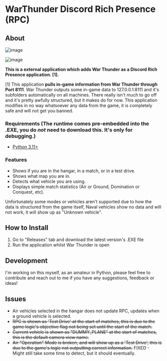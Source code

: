 # WarThunder Discord Rich Presence (RPC)

## About

![image](https://github.com/ValerieOSD/WarThunderRPC/assets/144137904/2ff2533c-d962-42cf-a2f9-0d113e9029b5)

![image](https://github.com/ValerieOSD/WarThunderRPC/assets/144137904/26584cb8-37d0-4af3-b664-1c41f948fac1)


**This is a external application which adds War Thunder as a Discord Rich Presence application. \[1].**

\[1] This application **pulls in-game information from War Thunder through Port 8111**.
War Thunder outputs some in-game data to 127.0.0.1:8111 and it's subfolders automatically on all machines. There really isn't much to go off and it's pretty awfully structured, but it makes do for now.
This application modifies in no way whatsoever any data from the game, it is completely safe and will not get you banned.

### Requirements (The runtime comes pre-embedded into the .EXE, you do *not* need to download this. It's only for debugging.)

 - [Python 3.11+](https://www.microsoft.com/store/productId/9NRWMJP3717K?ocid=pdpshare)

### Features

  - Shows if you are in the hangar, in a match, or in a test drive.
  - Shows what map you are in.
  - Detects what vehicle you are using.
  - Displays simple match statistics (Air or Ground, Domination or Conquest, etc).

Unfortunately some modes or vehicles aren't supported due to how the data is structured from the game itself,
Naval vehicles show no data and will not work, it will show up as "Unknown vehicle".


## How to Install

 1. Go to "Releases" tab and download the latest version's .EXE file
 2. Run the application whilst War Thunder is open


## Development

I'm working on this myself, as an amateur in Python, please feel free to contribute and reach out to me if you have any suggestions, feedback or ideas!

## Issues

 - Air vehicles selected in the hangar does not update RPC, updates when a ground vehicle is selected.
 - ~~RPC is shown as 'Test Drive' at the start of matches, this is due to the game logic's objective flag not being set until the start of the match.~~
 - ~~Current vehicle is shown as "DUMMY_PLANE" at the start of matches, this is the default camera view name.~~
 - ~~Air "Operation" Mode is broken, and will show up as a 'Test Drive', this is due to the game's logic not outputting correct information.~~ FIXED - Might still take some time to detect, but it should eventually.
